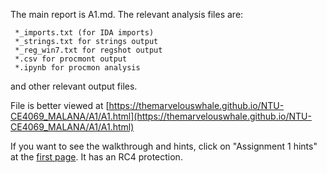 The main report is A1.md. The relevant analysis files are:

     *_imports.txt (for IDA imports)
     *_strings.txt for strings output
     *_reg_win7.txt for regshot output
     *.csv for procmont output
     *.ipynb for procmon analysis 
and other relevant output files. 

File is better viewed at [https://themarvelouswhale.github.io/NTU-CE4069_MALANA/A1/A1.html](https://themarvelouswhale.github.io/NTU-CE4069_MALANA/A1/A1.html)

If you want to see the walkthrough and hints, click on "Assignment 1 hints" at the [first page](https://themarvelouswhale.github.io/NTU-CE4069_MALANA/). It has an RC4 protection. 